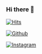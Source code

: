 ### Hi there 👋



[![Hits](https://hits.seeyoufarm.com/api/count/incr/badge.svg?url=https%3A%2F%2Fgithub.com%2Fgjbae1212%2Fhit-counter)](https://hits.seeyoufarm.com)    

[![Github](http://img.shields.io/badge/-Github-black?style=flat-square&logo=github&link=https://github.com/chajinjoo)](https://github.com/chajinjoo)


[![Instagram](http://img.shields.io/badge/-Instagram-pink?style=flat-square&logo=instagram#E4405F&link=https://www.instagram.com/chacha__dev/)](https://www.instagram.com/chacha__dev/)
